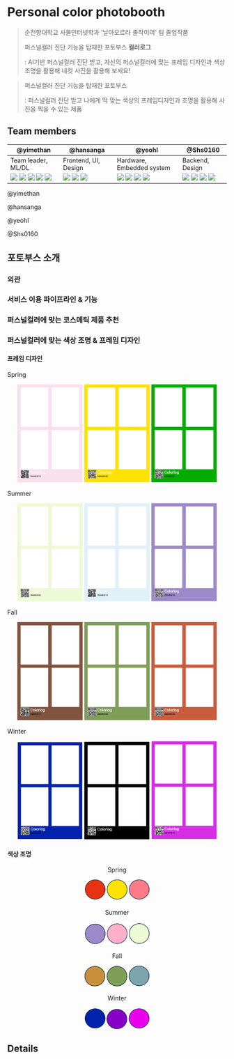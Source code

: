 # Personal color photobooth

> 순천향대학교 사물인터넷학과 '날아오르라 졸작이여' 팀 졸업작품 
> 
> 퍼스널컬러 진단 기능을 탑재한 포토부스 **컬러로그**
>
> : AI기반 퍼스널컬러 진단 받고, 자신의 퍼스널컬러에 맞는 프레임 디자인과 색상조명을 활용해 네컷 사진을 촬용해 보세요!

> 퍼스널컬러 진단 기능을 탑재한 포토부스
>
> : 퍼스널컬러 진단 받고 나에게 딱 맞는 색상의 프레임디자인과 조명을 활용해 사진을 찍을 수 있는 제품

## Team members

| @yimethan | @hansanga | @yeohl | @Shs0160 |
|---|---|---|---|
|Team leader, ML/DL|Frontend, UI, Design|Hardware, Embedded system|Backend, Design|
|<img src="https://img.shields.io/badge/Tensorflow-FF6F00?style=flat-square&logo=Tensorflow&logoColor=white"/> <img src="https://img.shields.io/badge/Python-3776AB?style=flat-square&logo=Python&logoColor=white"/> <img src="https://img.shields.io/badge/Pandas-150458?style=flat-square&logo=Pandas&logoColor=white"/> <img src="https://img.shields.io/badge/Scikit_learn-F7931E?style=flat-square&logo=scikitlearn&logoColor=white"/> <img src="https://img.shields.io/badge/Numpy-013243?style=flat-square&logo=Numpy&logoColor=white"/>|<img src="https://img.shields.io/badge/React-20232A?style=flat-square&logo=React&logoColor=61DAFB"/> <img src="https://img.shields.io/badge/Qt-41CD52?style=flat-square&logo=qt&logoColor=white"/> <img src="https://img.shields.io/badge/Python-3776AB?style=flat-square&logo=Python&logoColor=white"/> |<img src="https://img.shields.io/badge/Linux-FCC624?style=flat-square&logo=Linux&logoColor=black"/> <img src="https://img.shields.io/badge/Philips Hue-white?style=flat-square&logo=PhilipsHue&logoColor=0065D3"/>  <img src="https://img.shields.io/badge/Python-3776AB?style=flat-square&logo=Python&logoColor=white"/> <img src="https://img.shields.io/badge/Jetson Nano-20232A?style=flat-square&logo=nvidia&logoColor=76B900"/>|<img src="https://img.shields.io/badge/AWS_S3-569A31?style=flat-square&logo=AmazonS3&logoColor=white"/> <img src="https://img.shields.io/badge/Node.js-43853D?style=flat-square&logo=nodedotjs&logoColor=white"/> <img src="https://img.shields.io/badge/Spring-6DB33F?style=flat-square&logo=spring&logoColor=white"/> <img src="https://img.shields.io/badge/Python-3776AB?style=flat-square&logo=Python&logoColor=white"/>|

@yimethan

@hansanga

@yeohl

@Shs0160

## 포토부스 소개

### 외관

### 서비스 이용 파이프라인 & 기능

### 퍼스널컬러에 맞는 코스메틱 제품 추천

### 퍼스널컬러에 맞는 색상 조명 & 프레임 디자인

#### 프레임 디자인

Spring
<p style="text-align: center; color: white;">
    <img src='media/sp1.jpg' width=150> <img src='media/sp2.jpg' width=150> <img src='media/sp3.jpg' width=150>
</p>
Summer
<p style="text-align: center; color: white;">
    <img src='media/su1.jpg' width=150> <img src='media/su2.jpg' width=150> <img src='media/su3.jpg' width=150>
</p>
Fall
<p style="text-align: center; color: white;">
    <img src='media/fa1.jpg' width=150> <img src='media/fa2.jpg' width=150> <img src='media/fa3.jpg' width=150>
</p>
Winter
<p style="text-align: center; color: white;">
    <img src='media/wi1.png' width=150> <img src='media/wi2.png' width=150> <img src='media/wi3.png' width=150>
</p>

#### 색상 조명

<p style="text-align: center;">
  Spring
</p>
<p style="text-align: center;">
  <img src='media/spring_light.png', width=150>
</p>

<p style="text-align: center;">
  Summer
</p>
<p style="text-align: center;">
  <img src='media/summer_light.png', width=150>
</p>

<p style="text-align: center;">
  Fall
</p>
<p style="text-align: center;">
  <img src='media/fall_light.png', width=150>
</p>

<p style="text-align: center;">
  Winter
</p>
<p style="text-align: center;">
  <img src='media/winter_light.png', width=150>
</p>

## Details